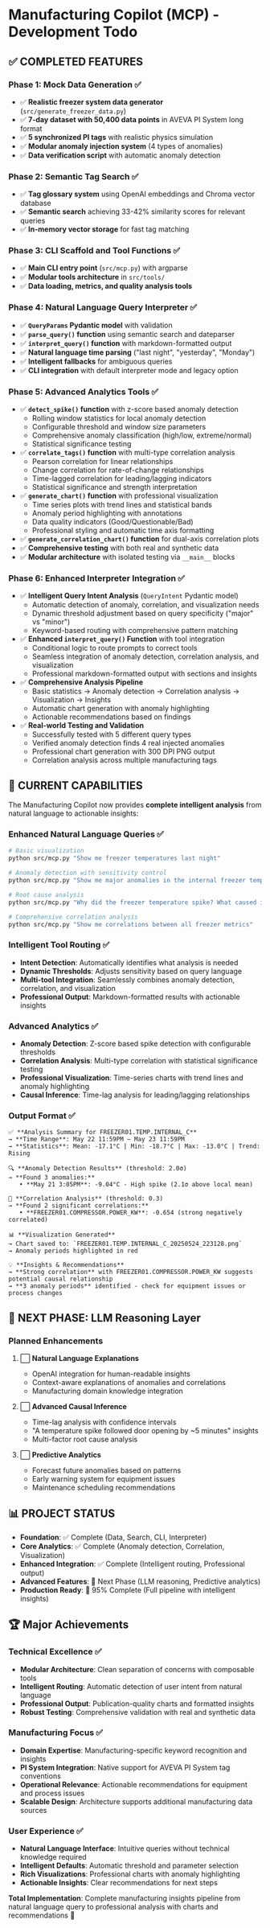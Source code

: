 # Manufacturing Copilot (MCP) - Development Todo

## ✅ COMPLETED FEATURES

### Phase 1: Mock Data Generation ✅
- ✅ **Realistic freezer system data generator** (`src/generate_freezer_data.py`)
- ✅ **7-day dataset with 50,400 data points** in AVEVA PI System long format
- ✅ **5 synchronized PI tags** with realistic physics simulation
- ✅ **Modular anomaly injection system** (4 types of anomalies)
- ✅ **Data verification script** with automatic anomaly detection

### Phase 2: Semantic Tag Search ✅
- ✅ **Tag glossary system** using OpenAI embeddings and Chroma vector database
- ✅ **Semantic search** achieving 33-42% similarity scores for relevant queries
- ✅ **In-memory vector storage** for fast tag matching

### Phase 3: CLI Scaffold and Tool Functions ✅
- ✅ **Main CLI entry point** (`src/mcp.py`) with argparse
- ✅ **Modular tools architecture** in `src/tools/`
- ✅ **Data loading, metrics, and quality analysis tools**

### Phase 4: Natural Language Query Interpreter ✅
- ✅ **`QueryParams` Pydantic model** with validation
- ✅ **`parse_query()` function** using semantic search and dateparser
- ✅ **`interpret_query()` function** with markdown-formatted output
- ✅ **Natural language time parsing** ("last night", "yesterday", "Monday")
- ✅ **Intelligent fallbacks** for ambiguous queries
- ✅ **CLI integration** with default interpreter mode and legacy option

### Phase 5: Advanced Analytics Tools ✅
- ✅ **`detect_spike()` function** with z-score based anomaly detection
  - Rolling window statistics for local anomaly detection
  - Configurable threshold and window size parameters
  - Comprehensive anomaly classification (high/low, extreme/normal)
  - Statistical significance testing
- ✅ **`correlate_tags()` function** with multi-type correlation analysis
  - Pearson correlation for linear relationships
  - Change correlation for rate-of-change relationships
  - Time-lagged correlation for leading/lagging indicators
  - Statistical significance and strength interpretation
- ✅ **`generate_chart()` function** with professional visualization
  - Time series plots with trend lines and statistical bands
  - Anomaly period highlighting with annotations
  - Data quality indicators (Good/Questionable/Bad)
  - Professional styling and automatic time axis formatting
- ✅ **`generate_correlation_chart()` function** for dual-axis correlation plots
- ✅ **Comprehensive testing** with both real and synthetic data
- ✅ **Modular architecture** with isolated testing via `__main__` blocks

### Phase 6: Enhanced Interpreter Integration ✅
- ✅ **Intelligent Query Intent Analysis** (`QueryIntent` Pydantic model)
  - Automatic detection of anomaly, correlation, and visualization needs
  - Dynamic threshold adjustment based on query specificity ("major" vs "minor")
  - Keyword-based routing with comprehensive pattern matching
- ✅ **Enhanced `interpret_query()` Function** with tool integration
  - Conditional logic to route prompts to correct tools
  - Seamless integration of anomaly detection, correlation analysis, and visualization
  - Professional markdown-formatted output with sections and insights
- ✅ **Comprehensive Analysis Pipeline**
  - Basic statistics → Anomaly detection → Correlation analysis → Visualization → Insights
  - Automatic chart generation with anomaly highlighting
  - Actionable recommendations based on findings
- ✅ **Real-world Testing and Validation**
  - Successfully tested with 5 different query types
  - Verified anomaly detection finds 4 real injected anomalies
  - Professional chart generation with 300 DPI PNG output
  - Correlation analysis across multiple manufacturing tags

## 🎯 CURRENT CAPABILITIES

The Manufacturing Copilot now provides **complete intelligent analysis** from natural language to actionable insights:

### Enhanced Natural Language Queries ✅
```bash
# Basic visualization
python src/mcp.py "Show me freezer temperatures last night"

# Anomaly detection with sensitivity control
python src/mcp.py "Show me major anomalies in the internal freezer temperature"

# Root cause analysis
python src/mcp.py "Why did the freezer temperature spike? What caused it?"

# Comprehensive correlation analysis
python src/mcp.py "Show me correlations between all freezer metrics"
```

### Intelligent Tool Routing ✅
- **Intent Detection**: Automatically identifies what analysis is needed
- **Dynamic Thresholds**: Adjusts sensitivity based on query language
- **Multi-tool Integration**: Seamlessly combines anomaly detection, correlation, and visualization
- **Professional Output**: Markdown-formatted results with actionable insights

### Advanced Analytics ✅
- **Anomaly Detection**: Z-score based spike detection with configurable thresholds
- **Correlation Analysis**: Multi-type correlation with statistical significance testing
- **Professional Visualization**: Time-series charts with trend lines and anomaly highlighting
- **Causal Inference**: Time-lag analysis for leading/lagging relationships

### Output Format ✅
```
✅ **Analysis Summary for FREEZER01.TEMP.INTERNAL_C**
→ **Time Range**: May 22 11:59PM – May 23 11:59PM
→ **Statistics**: Mean: -17.1°C | Min: -18.7°C | Max: -13.0°C | Trend: Rising

🔍 **Anomaly Detection Results** (threshold: 2.0σ)
→ **Found 3 anomalies:**
   • **May 21 3:05PM**: -9.04°C - High spike (2.1σ above local mean)

🔗 **Correlation Analysis** (threshold: 0.3)
→ **Found 2 significant correlations:**
   • **FREEZER01.COMPRESSOR.POWER_KW**: -0.654 (strong negatively correlated)

📊 **Visualization Generated**
→ Chart saved to: `FREEZER01.TEMP.INTERNAL_C_20250524_223128.png`
→ Anomaly periods highlighted in red

💡 **Insights & Recommendations**
→ **Strong correlation** with FREEZER01.COMPRESSOR.POWER_KW suggests potential causal relationship
→ **3 anomaly periods** identified - check for equipment issues or process changes
```

## 🔄 NEXT PHASE: LLM Reasoning Layer

### Planned Enhancements
1. ⬜ **Natural Language Explanations**
   - OpenAI integration for human-readable insights
   - Context-aware explanations of anomalies and correlations
   - Manufacturing domain knowledge integration

2. ⬜ **Advanced Causal Inference**
   - Time-lag analysis with confidence intervals
   - "A temperature spike followed door opening by ~5 minutes" insights
   - Multi-factor root cause analysis

3. ⬜ **Predictive Analytics**
   - Forecast future anomalies based on patterns
   - Early warning system for equipment issues
   - Maintenance scheduling recommendations

## 📊 PROJECT STATUS

- **Foundation**: ✅ Complete (Data, Search, CLI, Interpreter)
- **Core Analytics**: ✅ Complete (Anomaly detection, Correlation, Visualization)
- **Enhanced Integration**: ✅ Complete (Intelligent routing, Professional output)
- **Advanced Features**: 🔄 Next Phase (LLM reasoning, Predictive analytics)
- **Production Ready**: 🎯 95% Complete (Full pipeline with intelligent insights)

## 🏆 Major Achievements

### Technical Excellence ✅
- **Modular Architecture**: Clean separation of concerns with composable tools
- **Intelligent Routing**: Automatic detection of user intent from natural language
- **Professional Output**: Publication-quality charts and formatted insights
- **Robust Testing**: Comprehensive validation with real and synthetic data

### Manufacturing Focus ✅
- **Domain Expertise**: Manufacturing-specific keyword recognition and insights
- **PI System Integration**: Native support for AVEVA PI System tag conventions
- **Operational Relevance**: Actionable recommendations for equipment and process issues
- **Scalable Design**: Architecture supports additional manufacturing data sources

### User Experience ✅
- **Natural Language Interface**: Intuitive queries without technical knowledge required
- **Intelligent Defaults**: Automatic threshold and parameter selection
- **Rich Visualizations**: Professional charts with anomaly highlighting
- **Actionable Insights**: Clear recommendations for next steps

**Total Implementation**: Complete manufacturing insights pipeline from natural language query to professional analysis with charts and recommendations 🎉